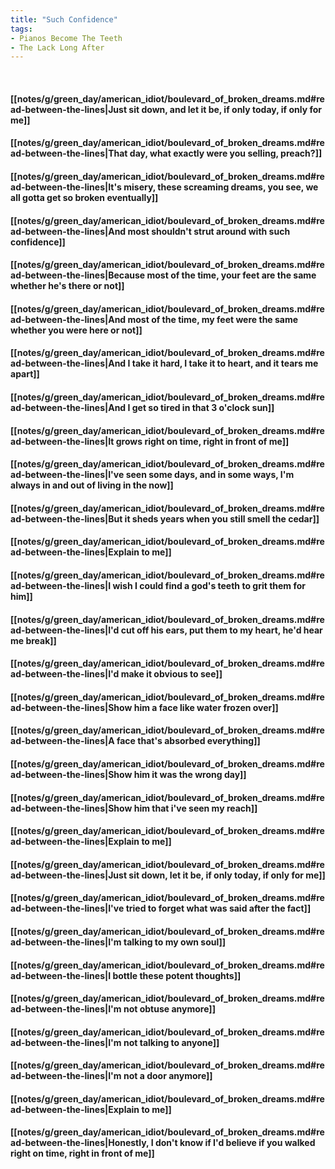 ```yaml
---
title: "Such Confidence"
tags:
- Pianos Become The Teeth
- The Lack Long After
---
```

&nbsp;
#### [[notes/g/green_day/american_idiot/boulevard_of_broken_dreams.md#read-between-the-lines|Just sit down, and let it be, if only today, if only for me]]
#### [[notes/g/green_day/american_idiot/boulevard_of_broken_dreams.md#read-between-the-lines|That day, what exactly were you selling, preach?]]
#### [[notes/g/green_day/american_idiot/boulevard_of_broken_dreams.md#read-between-the-lines|It's misery, these screaming dreams, you see, we all gotta get so broken eventually]]
#### [[notes/g/green_day/american_idiot/boulevard_of_broken_dreams.md#read-between-the-lines|And most shouldn't strut around with such confidence]]
#### [[notes/g/green_day/american_idiot/boulevard_of_broken_dreams.md#read-between-the-lines|Because most of the time, your feet are the same whether he's there or not]]
#### [[notes/g/green_day/american_idiot/boulevard_of_broken_dreams.md#read-between-the-lines|And most of the time, my feet were the same whether you were here or not]]
#### [[notes/g/green_day/american_idiot/boulevard_of_broken_dreams.md#read-between-the-lines|And I take it hard, I take it to heart, and it tears me apart]]
#### [[notes/g/green_day/american_idiot/boulevard_of_broken_dreams.md#read-between-the-lines|And I get so tired in that 3 o'clock sun]]
#### [[notes/g/green_day/american_idiot/boulevard_of_broken_dreams.md#read-between-the-lines|It grows right on time, right in front of me]]
#### [[notes/g/green_day/american_idiot/boulevard_of_broken_dreams.md#read-between-the-lines|I've seen some days, and in some ways, I'm always in and out of living in the now]]
#### [[notes/g/green_day/american_idiot/boulevard_of_broken_dreams.md#read-between-the-lines|But it sheds years when you still smell the cedar]]
#### [[notes/g/green_day/american_idiot/boulevard_of_broken_dreams.md#read-between-the-lines|Explain to me]]
#### [[notes/g/green_day/american_idiot/boulevard_of_broken_dreams.md#read-between-the-lines|I wish I could find a god's teeth to grit them for him]]
#### [[notes/g/green_day/american_idiot/boulevard_of_broken_dreams.md#read-between-the-lines|I'd cut off his ears, put them to my heart, he'd hear me break]]
#### [[notes/g/green_day/american_idiot/boulevard_of_broken_dreams.md#read-between-the-lines|I'd make it obvious to see]]
#### [[notes/g/green_day/american_idiot/boulevard_of_broken_dreams.md#read-between-the-lines|Show him a face like water frozen over]]
#### [[notes/g/green_day/american_idiot/boulevard_of_broken_dreams.md#read-between-the-lines|A face that's absorbed everything]]
#### [[notes/g/green_day/american_idiot/boulevard_of_broken_dreams.md#read-between-the-lines|Show him it was the wrong day]]
#### [[notes/g/green_day/american_idiot/boulevard_of_broken_dreams.md#read-between-the-lines|Show him that i've seen my reach]]
#### [[notes/g/green_day/american_idiot/boulevard_of_broken_dreams.md#read-between-the-lines|Explain to me]]
#### [[notes/g/green_day/american_idiot/boulevard_of_broken_dreams.md#read-between-the-lines|Just sit down, let it be, if only today, if only for me]]
#### [[notes/g/green_day/american_idiot/boulevard_of_broken_dreams.md#read-between-the-lines|I've tried to forget what was said after the fact]]
#### [[notes/g/green_day/american_idiot/boulevard_of_broken_dreams.md#read-between-the-lines|I'm talking to my own soul]]
#### [[notes/g/green_day/american_idiot/boulevard_of_broken_dreams.md#read-between-the-lines|I bottle these potent thoughts]]
#### [[notes/g/green_day/american_idiot/boulevard_of_broken_dreams.md#read-between-the-lines|I'm not obtuse anymore]]
#### [[notes/g/green_day/american_idiot/boulevard_of_broken_dreams.md#read-between-the-lines|I'm not talking to anyone]]
#### [[notes/g/green_day/american_idiot/boulevard_of_broken_dreams.md#read-between-the-lines|I'm not a door anymore]]
#### [[notes/g/green_day/american_idiot/boulevard_of_broken_dreams.md#read-between-the-lines|Explain to me]]
#### [[notes/g/green_day/american_idiot/boulevard_of_broken_dreams.md#read-between-the-lines|Honestly, I don't know if I'd believe if you walked right on time, right in front of me]]

